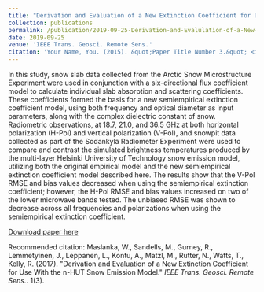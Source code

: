```yaml
---
title: "Derivation and Evaluation of a New Extinction Coefficient for Use With the n-HUT Snow Emission Model"
collection: publications
permalink: /publication/2019-09-25-Derivation-and-Evalulation-of-a-New-Extinction-Coefficient-for-Use-With-the-nHUT-Snow-Emission-Model
date: 2019-09-25
venue: 'IEEE Trans. Geosci. Remote Sens.'
citation: 'Your Name, You. (2015). &quot;Paper Title Number 3.&quot; <i>Journal 1</i>. 1(3).'
---
```

In this study, snow slab data collected from the Arctic Snow Microstructure Experiment were used in conjunction with a six-directional flux coefficient model to calculate individual slab absorption and scattering coefficients. These coefficients formed the basis for a new semiempirical extinction coefficient model, using both frequency and optical diameter as input parameters, along with the complex dielectric constant of snow. Radiometric observations, at 18.7, 21.0, and 36.5 GHz at both horizontal polarization (H-Pol) and vertical polarization (V-Pol), and snowpit data collected as part of the Sodankylä Radiometer Experiment were used to compare and contrast the simulated brightness temperatures produced by the multi-layer Helsinki University of Technology snow emission model, utilizing both the original empirical model and the new semiempirical extinction coefficient model described here. The results show that the V-Pol RMSE and bias values decreased when using the semiempirical extinction coefficient; however, the H-Pol RMSE and bias values increased on two of the lower microwave bands tested. The unbiased RMSE was shown to decrease across all frequencies and polarizations when using the semiempirical extinction coefficient.

[Download paper here](http://willmaslanka.github.io/files/TGRS-57-7405-2019.pdf)

Recommended citation: Maslanka, W., Sandells, M., Gurney, R., Lemmetyinen, J., Leppanen, L., Kontu, A., Matzl, M., Rutter, N., Watts, T., Kelly, R.  (2017). "Derivation and Evaluation of a New Extinction Coefficient for Use With the n-HUT Snow Emission Model." <i>IEEE Trans. Geosci. Remote Sens.</i>. 1(3).
